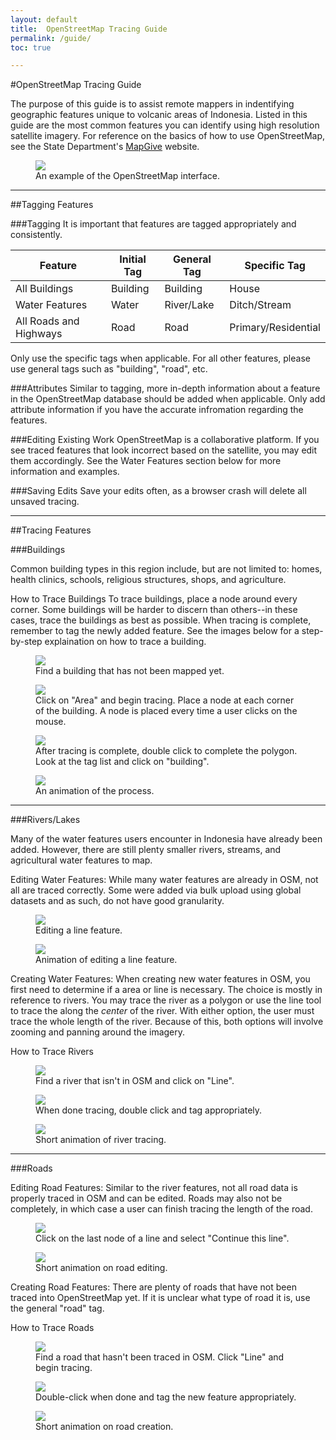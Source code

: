 ```yaml
---
layout: default
title:  OpenStreetMap Tracing Guide
permalink: /guide/
toc: true

---
```



#OpenStreetMap Tracing Guide

The purpose of this guide is to assist remote mappers in indentifying geographic features unique to volcanic areas of Indonesia. Listed in this guide are the most common features you can identify using high resolution satellite imagery. For reference on the basics of how to use OpenStreetMap, see the State Department's [MapGive](http://mapgive.state.gov/learn-to-map/) website.

<figure>
	<img src="../images/guide/OSM2.png">
	<figcaption>An example of the OpenStreetMap interface.</figcaption>
</figure>

-----

##Tagging Features

###Tagging
It is important that features are tagged appropriately and consistently. 

<table>
  <thead>
    <tr>
      <th>Feature</th>
      <th>Initial Tag</th>
      <th>General Tag</th>
      <th>Specific Tag</th>
    </tr>
  </thead>
  <tbody>
    <tr>
      <td>All Buildings</td>
      <td>Building</td>
      <td>Building</td>
      <td>House</td>
    </tr>
    <tr>
      <td>Water Features</td>
      <td>Water</td>
      <td>River/Lake</td>
      <td>Ditch/Stream</td>
    </tr>
    <tr>
      <td>All Roads and Highways</td>
      <td>Road</td>
      <td>Road</td>
      <td>Primary/Residential</td>
    </tr>
  </tbody>
</table>

Only use the specific tags when applicable. For all other features, please use general tags such as "building", "road", etc.

###Attributes
Similar to tagging, more in-depth information about a feature in the OpenStreetMap database should be added when applicable. Only add attribute information if you have the accurate infromation regarding the features.

###Editing Existing Work
OpenStreetMap is a collaborative platform. If you see traced features that look incorrect based on the satellite, you may edit them accordingly. See the Water Features section below for more information and examples.

###Saving Edits
Save your edits often, as a browser crash will delete all unsaved tracing.

----

##Tracing Features

###Buildings

Common building types in this region include, but are not limited to: homes, health clinics, schools, religious structures, shops, and agriculture.

How to Trace Buildings
To trace buildings, place a node around every corner. Some buildings will be harder to discern than others--in these cases, trace the buildings as best as possible. When tracing is complete, remember to tag the newly added feature. See the images below for a step-by-step explaination on how to trace a building.

<figure>
	<img src="../images/guide/building.png">
	<figcaption>Find a building that has not been mapped yet.</figcaption>
</figure>

<figure>
	<img src="../images/guide/building2.png">
	<figcaption>Click on "Area" and begin tracing. Place a node at each corner of the building. A node is placed every time a user clicks on the mouse.</figcaption>
</figure>

<figure>
	<img src="../images/guide/building3.png">
	<figcaption>After tracing is complete, double click to complete the polygon. Look at the tag list and click on "building".</figcaption>
</figure>

<figure>
	<img src="../images/guide/buildingGIF.gif">
	<figcaption>An animation of the process.</figcaption>
</figure>

-----

###Rivers/Lakes

Many of the water features users encounter in Indonesia have already been added. However, there are still plenty smaller rivers, streams, and agricultural water features to map.

Editing Water Features:
While many water features are already in OSM, not all are traced correctly. Some were added via bulk upload using global datasets and as such, do not have good granularity.

<figure>
	<img src="../images/guide/river4.png">
	<figcaption>Editing a line feature.</figcaption>
</figure>

<figure>
	<img src="../images/guide/riverGIF.gif">
	<figcaption>Animation of editing a line feature.</figcaption>
</figure>

Creating Water Features:
When creating new water features in OSM, you first need to determine if a area or line is necessary. The choice is mostly in reference to rivers. You may trace the river as a polygon or use the line tool to trace the along the <i>center</i> of the river. With either option, the user must trace the whole length of the river. Because of this, both options will involve zooming and panning around the imagery.

How to Trace Rivers

<figure>
	<img src="../images/guide/river5.png">
	<figcaption>Find a river that isn't in OSM and click on "Line".</figcaption>
</figure>

<figure>
	<img src="../images/guide/river6.png">
	<figcaption>When done tracing, double click and tag appropriately.</figcaption>
</figure>

<figure>
	<img src="../images/guide/river2GIF.gif">
	<figcaption>Short animation of river tracing.</figcaption>
</figure>

-----

###Roads

Editing Road Features:
Similar to the river features, not all road data is properly traced in OSM and can be edited. Roads may also not be completely, in which case a user can finish tracing the length of the road. 

<figure>
	<img src="../images/guide/road.png">
	<figcaption>Click on the last node of a line and select "Continue this line".</figcaption>
</figure>

<figure>
	<img src="../images/guide/roadGIF.gif">
	<figcaption>Short animation on road editing.</figcaption>
</figure>

Creating Road Features:
There are plenty of roads that have not been traced into OpenStreetMap yet. If it is unclear what type of road it is, use the general "road" tag.

How to Trace Roads

<figure>
	<img src="../images/guide/road2.png">
	<figcaption>Find a road that hasn't been traced in OSM. Click "Line" and begin tracing.</figcaption>
</figure>

<figure>
	<img src="../images/guide/road3.png">
	<figcaption>Double-click when done and tag the new feature appropriately.</figcaption>
</figure>

<figure>
	<img src="../images/guide/road2GIF.gif">
	<figcaption>Short animation on road creation.</figcaption>
</figure>
